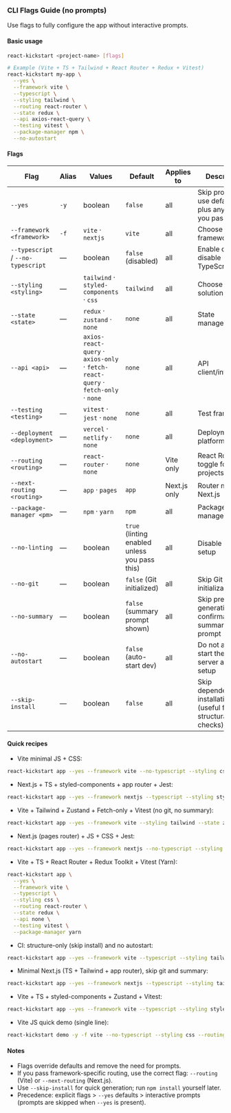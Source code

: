 ### CLI Flags Guide (no prompts)

Use flags to fully configure the app without interactive prompts.

#### Basic usage

```bash
react-kickstart <project-name> [flags]

# Example (Vite + TS + Tailwind + React Router + Redux + Vitest)
react-kickstart my-app \
  --yes \
  --framework vite \
  --typescript \
  --styling tailwind \
  --routing react-router \
  --state redux \
  --api axios-react-query \
  --testing vitest \
  --package-manager npm \
  --no-autostart
```

#### Flags

| Flag                               | Alias | Values                                                                           | Default                                       | Applies to   | Description                                                       |
| ---------------------------------- | ----- | -------------------------------------------------------------------------------- | --------------------------------------------- | ------------ | ----------------------------------------------------------------- |
| `--yes`                            | `-y`  | boolean                                                                          | `false`                                       | all          | Skip prompts; use defaults plus any flags you pass                |
| `--framework <framework>`          | `-f`  | `vite` · `nextjs`                                                                | `vite`                                        | all          | Choose the framework                                              |
| `--typescript` / `--no-typescript` | —     | boolean                                                                          | `false` (disabled)                            | all          | Enable or disable TypeScript                                      |
| `--styling <styling>`              | —     | `tailwind` · `styled-components` · `css`                                         | `tailwind`                                    | all          | Choose styling solution                                           |
| `--state <state>`                  | —     | `redux` · `zustand` · `none`                                                     | `none`                                        | all          | State management                                                  |
| `--api <api>`                      | —     | `axios-react-query` · `axios-only` · `fetch-react-query` · `fetch-only` · `none` | `none`                                        | all          | API client/integration                                            |
| `--testing <testing>`              | —     | `vitest` · `jest` · `none`                                                       | `none`                                        | all          | Test framework                                                    |
| `--deployment <deployment>`        | —     | `vercel` · `netlify` · `none`                                                    | `none`                                        | all          | Deployment platform setup                                         |
| `--routing <routing>`              | —     | `react-router` · `none`                                                          | `none`                                        | Vite only    | React Router toggle for Vite projects                             |
| `--next-routing <routing>`         | —     | `app` · `pages`                                                                  | `app`                                         | Next.js only | Router mode for Next.js                                           |
| `--package-manager <pm>`           | —     | `npm` · `yarn`                                                                   | `npm`                                         | all          | Package manager                                                   |
| `--no-linting`                     | —     | boolean                                                                          | `true` (linting enabled unless you pass this) | all          | Disable ESLint setup                                              |
| `--no-git`                         | —     | boolean                                                                          | `false` (Git initialized)                     | all          | Skip Git initialization                                           |
| `--no-summary`                     | —     | boolean                                                                          | `false` (summary prompt shown)                | all          | Skip pre-generation confirmation summary prompt                   |
| `--no-autostart`                   | —     | boolean                                                                          | `false` (auto-start dev)                      | all          | Do not auto-start the dev server after setup                      |
| `--skip-install`                   | —     | boolean                                                                          | `false`                                       | all          | Skip dependency installation (useful for CI/QA structural checks) |

#### Quick recipes

- Vite minimal JS + CSS:

```bash
react-kickstart app --yes --framework vite --no-typescript --styling css --routing none --state none --api none --testing none
```

- Next.js + TS + styled-components + app router + Jest:

```bash
react-kickstart app --yes --framework nextjs --typescript --styling styled-components --next-routing app --testing jest --deployment vercel
```

- Vite + Tailwind + Zustand + Fetch-only + Vitest (no git, no summary):

```bash
react-kickstart app --yes --framework vite --styling tailwind --state zustand --api fetch-only --testing vitest --no-git --no-summary
```

- Next.js (pages router) + JS + CSS + Jest:

```bash
react-kickstart app --yes --framework nextjs --no-typescript --styling css --next-routing pages --testing jest
```

- Vite + TS + React Router + Redux Toolkit + Vitest (Yarn):

```bash
react-kickstart app \
  --yes \
  --framework vite \
  --typescript \
  --styling css \
  --routing react-router \
  --state redux \
  --api none \
  --testing vitest \
  --package-manager yarn
```

- CI: structure-only (skip install) and no autostart:

```bash
react-kickstart app --yes --framework vite --typescript --styling tailwind --skip-install --no-autostart
```

- Minimal Next.js (TS + Tailwind + app router), skip git and summary:

```bash
react-kickstart app --yes --framework nextjs --typescript --styling tailwind --next-routing app --no-git --no-summary
```

- Vite + TS + styled-components + Zustand + Vitest:

```bash
react-kickstart app --yes --framework vite --typescript --styling styled-components --state zustand --testing vitest
```

- Vite JS quick demo (single line):

```bash
react-kickstart demo -y -f vite --no-typescript --styling css --routing none --state none --api none --testing none
```

#### Notes

- Flags override defaults and remove the need for prompts.
- If you pass framework-specific routing, use the correct flag: `--routing` (Vite) or `--next-routing` (Next.js).
- Use `--skip-install` for quick generation; run `npm install` yourself later.
- Precedence: explicit flags > `--yes` defaults > interactive prompts (prompts are skipped when `--yes` is present).
